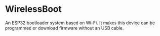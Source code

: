 # WirelessBoot
An ESP32 bootloader system based on Wi-Fi. It makes this device can be programmed or download firmware without an USB cable.
